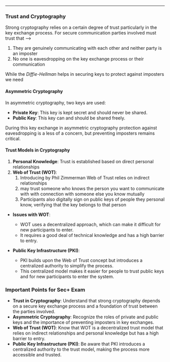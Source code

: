 
----

### Trust and Cryptography

Strong cryptography relies on a certain degree of trust particularly in the key exchange process. For secure communication parties involved must trust that -->

1. They are genuinely communicating with each other and neither party is an imposter
2. No one is eavesdropping on the key exchange process or their communication 

While the *Diffie-Hellman* helps in securing keys to protect against imposters we need 

#### Asymmetric Cryptography

In asymmetric cryptography, two keys are used:

- **Private Key**: This key is kept secret and should never be shared.
- **Public Key**: This key can and should be shared freely.

During this key exchange in asymmetric cryptography protection against eavesdropping is a less of a concern, but preventing imposters remains critical. 

#### Trust Models in Cryptography

1. **Personal Knowledge**: Trust is established based on direct personal relationships 
2.  **Web of Trust (WOT)**: 
	1. Introducing by Phil Zimmerman Web of Trust relies on indirect relationships 
	2. may trust someone who knows the person you want to communicate with with connection with someone else you know mutually 
	3. Participants also digitally sign on public keys of people they personal know, verifying that the key belongs to that person 

- **Issues with WOT**:
    
    - WOT uses a decentralized approach, which can make it difficult for new participants to enter.
    - It requires a good deal of technical knowledge and has a high barrier to entry.
- **Public Key Infrastructure (PKI)**:
    
    - PKI builds upon the Web of Trust concept but introduces a centralized authority to simplify the process.
    - This centralized model makes it easier for people to trust public keys and for new participants to enter the system.

### Important Points for Sec+ Exam

- **Trust in Cryptography**: Understand that strong cryptography depends on a secure key exchange process and a foundation of trust between the parties involved.
- **Asymmetric Cryptography**: Recognize the roles of private and public keys and the importance of preventing imposters in key exchanges.
- **Web of Trust (WOT)**: Know that WOT is a decentralized trust model that relies on indirect relationships and personal knowledge but has a high barrier to entry.
- **Public Key Infrastructure (PKI)**: Be aware that PKI introduces a centralized authority to the trust model, making the process more accessible and trusted.